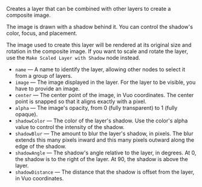 Creates a layer that can be combined with other layers to create a composite image. 

The image is drawn with a shadow behind it.  You can control the shadow's color, focus, and placement.

The image used to create this layer will be rendered at its original size and rotation in the composite image. If you want to scale and rotate the layer, use the `Make Scaled Layer with Shadow` node instead.

   - `name` — A name to identify the layer, allowing other nodes to select it from a group of layers. 
   - `image` — The image displayed in the layer. For the layer to be visible, you have to provide an image. 
   - `center` — The center point of the image, in Vuo coordinates.  The center point is snapped so that it aligns exactly with a pixel.
   - `alpha` — The image's opacity, from 0 (fully transparent) to 1 (fully opaque). 
   - `shadowColor` — The color of the layer's shadow.  Use the color's alpha value to control the intensity of the shadow.
   - `shadowBlur` — The amount to blur the layer's shadow, in pixels.  The blur extends this many pixels inward and this many pixels outward along the edge of the shadow. 
   - `shadowAngle` — The shadow's angle relative to the layer, in degrees. At 0, the shadow is to the right of the layer. At 90, the shadow is above the layer. 
   - `shadowDistance` — The distance that the shadow is offset from the layer, in Vuo coordinates. 
